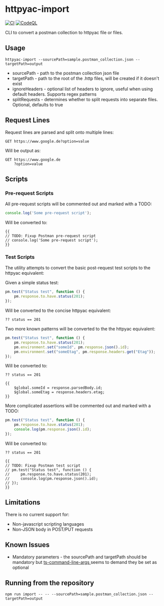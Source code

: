 # httpyac-import

[![CI](https://github.com/matthewturner/httpyac-import/actions/workflows/ci.yml/badge.svg)](https://github.com/matthewturner/httpyac-import/actions/workflows/ci.yml) [![CodeQL](https://github.com/matthewturner/httpyac-import/actions/workflows/github-code-scanning/codeql/badge.svg)](https://github.com/matthewturner/httpyac-import/actions/workflows/github-code-scanning/codeql)

CLI to convert a postman collection to httpyac file or files.

## Usage
`httpyac-import --sourcePath=sample.postman_collection.json --targetPath=output`

* sourcePath - path to the postman collection json file
* targetPath - path to the root of the .http files, will be created if it doesn't exist
* ignoreHeaders - optional list of headers to ignore, useful when using default headers. Supports regex patterns
* splitRequests - determines whether to split requests into separate files. Optional, defaults to true

## Request Lines

Request lines are parsed and split onto multiple lines:

```
GET https://www.google.de?option=value
```

Will be output as:

```
GET https://www.google.de
    ?option=value
```

## Scripts

### Pre-request Scripts

All pre-request scripts will be commented out and marked with a TODO:

```javascript
console.log('Some pre-request script');
```
Will be converted to:

```
{{
// TODO: Fixup Postman pre-request script
// console.log('Some pre-request script');
}}
```

### Test Scripts

The utility attempts to convert the basic post-request test scripts to the httpyac equivalent:

Given a simple status test:

```javascript
pm.test("Status test", function () {
    pm.response.to.have.status(201);
});
```

Will be converted to the concise httpyac equivalent:

```
?? status == 201
```
Two more known patterns will be converted to the the httpyac equivalent:

```javascript
pm.test("Status test", function () {
    pm.response.to.have.status(201);
    pm.environment.set("someId", pm.response.json().id);
    pm.environment.set("someEtag", pm.response.headers.get("Etag"));
});
```
Will be converted to:

```
?? status == 201

{{
    $global.someId = response.parsedBody.id;
    $global.someEtag = response.headers.etag;
}}
```

More complicated assertions will be commented out and marked with a TODO:

```javascript
pm.test("Status test", function () {
    pm.response.to.have.status(201);
    console.log(pm.response.json().id);
});
```
Will be converted to:

```
?? status == 201

{{
// TODO: Fixup Postman test script
// pm.test("Status test", function () {
//     pm.response.to.have.status(201);
//     console.log(pm.response.json().id);
// });
}}
```

## Limitations

There is no current support for:

* Non-javascript scripting languages
* Non-JSON body in POST/PUT requests

## Known Issues
* Mandatory parameters - the sourcePath and targetPath should be mandatory but [ts-command-line-args ](https://www.npmjs.com/package/ts-command-line-args) seems to demand they be set as optional

## Running from the repository
`npm run import -- -- --sourcePath=sample.postman_collection.json --targetPath=output`
